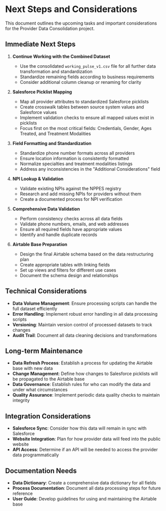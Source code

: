 # Next Steps and Considerations

This document outlines the upcoming tasks and important considerations for the Provider Data Consolidation project.

## Immediate Next Steps

1. **Continue Working with the Combined Dataset**
   - Use the consolidated `working_pulse_v1.csv` file for all further data transformation and standardization
   - Standardize remaining fields according to business requirements
   - Consider additional column cleanup or renaming for clarity

2. **Salesforce Picklist Mapping**
   - Map all provider attributes to standardized Salesforce picklists
   - Create crosswalk tables between source system values and Salesforce values
   - Implement validation checks to ensure all mapped values exist in picklists
   - Focus first on the most critical fields: Credentials, Gender, Ages Treated, and Treatment Modalities

3. **Field Formatting and Standardization**
   - Standardize phone number formats across all providers
   - Ensure location information is consistently formatted
   - Normalize specialties and treatment modalities listings
   - Address any inconsistencies in the "Additional Considerations" field

4. **NPI Lookup & Validation**
   - Validate existing NPIs against the NPPES registry
   - Research and add missing NPIs for providers without them
   - Create a documented process for NPI verification

5. **Comprehensive Data Validation**
   - Perform consistency checks across all data fields
   - Validate phone numbers, emails, and web addresses
   - Ensure all required fields have appropriate values
   - Identify and handle duplicate records

6. **Airtable Base Preparation**
   - Design the final Airtable schema based on the data restructuring plan
   - Create appropriate tables with linking fields
   - Set up views and filters for different use cases
   - Document the schema design and relationships

## Technical Considerations

- **Data Volume Management**: Ensure processing scripts can handle the full dataset efficiently
- **Error Handling**: Implement robust error handling in all data processing scripts
- **Versioning**: Maintain version control of processed datasets to track changes
- **Audit Trail**: Document all data cleaning decisions and transformations

## Long-term Maintenance

- **Data Refresh Process**: Establish a process for updating the Airtable base with new data
- **Change Management**: Define how changes to Salesforce picklists will be propagated to the Airtable base
- **Data Governance**: Establish rules for who can modify the data and under what circumstances
- **Quality Assurance**: Implement periodic data quality checks to maintain integrity

## Integration Considerations

- **Salesforce Sync**: Consider how this data will remain in sync with Salesforce
- **Website Integration**: Plan for how provider data will feed into the public website
- **API Access**: Determine if an API will be needed to access the provider data programmatically

## Documentation Needs

- **Data Dictionary**: Create a comprehensive data dictionary for all fields
- **Process Documentation**: Document all data processing steps for future reference
- **User Guide**: Develop guidelines for using and maintaining the Airtable base 